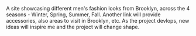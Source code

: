 A site showcasing different men's fashion looks from Brooklyn, across the 4 seasons - Winter, Spring, Summer, Fall. Another link will provide accessories, also areas to visit in Brooklyn, etc. As the project devlops, new ideas will inspire me and the project will change shape.